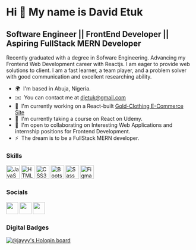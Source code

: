 Hi 👋 My name is David Etuk
===========================

Software Engineer || FrontEnd Developer || Aspiring FullStack MERN Developer
-----------------------------------------------------------------------------

Recently graduated with a degree in Sofware Engineering. Advancing my Frontend Web Development career with Reactjs. I am eager to provide web solutions to client. I am a fast learner, a team player, and a problem solver with good communication and excellent researching ability.

*   🌍  I'm based in Abuja, Nigeria.
*   ✉️  You can contact me at [djetuk@gmail.com](mailto:djetuk@gmail.com)
*   🚀  I'm currently working on a React-built [Gold-Clothing E-Commerce Site](https://gold-clothing-merch.netlify.app/)
*   🧠  I'm currently taking a course on React on Udemy. 
*   🤝  I'm open to collaborating on Interesting Web Applications and internship positions for Frontend Development. 
*   ⚡  The dream is to be a FullStack MERN developer.

### Skills

<p align="left">
 <a href="https://developer.mozilla.org/en-US/docs/Web/JavaScript" target="_blank" rel="noreferrer"><img src="https://raw.githubusercontent.com/danielcranney/readme-generator/main/public/icons/skills/javascript-colored.svg" width="36" height="36" alt="JavaScript" /></a>
<a href="https://developer.mozilla.org/en-US/docs/Glossary/HTML5" target="_blank" rel="noreferrer"><img src="https://raw.githubusercontent.com/danielcranney/readme-generator/main/public/icons/skills/html5-colored.svg" width="36" height="36" alt="HTML5" /></a>
<a href="https://www.w3.org/TR/CSS/#css" target="_blank" rel="noreferrer"><img src="https://raw.githubusercontent.com/danielcranney/readme-generator/main/public/icons/skills/css3-colored.svg" width="36" height="36" alt="CSS3" /></a>
<a href="https://getbootstrap.com/" target="_blank" rel="noreferrer"><img src="https://raw.githubusercontent.com/danielcranney/readme-generator/main/public/icons/skills/bootstrap-colored.svg" width="36" height="36" alt="Bootstrap" /></a>
<a href="https://sass-lang.com/" target="_blank" rel="noreferrer"><img src="https://raw.githubusercontent.com/danielcranney/readme-generator/main/public/icons/skills/sass-colored.svg" width="36" height="36" alt="Sass" /></a>
<a href="https://www.figma.com/" target="_blank" rel="noreferrer"><img src="https://raw.githubusercontent.com/danielcranney/readme-generator/main/public/icons/skills/figma-colored.svg" width="36" height="36" alt="Figma" /></a>
</p>
                    
                  
### Socials
                  
                  
<p align="left">                         
<a href="https://www.github.com/Dhei-vid" target="_blank" rel="noreferrer"><img src="https://raw.githubusercontent.com/danielcranney/readme-generator/main/public/icons/socials/github.svg" width="32" height="32" /></a>                          
<a href="https://www.linkedin.com/in/david-etuk" target="_blank" rel="noreferrer"><img src="https://raw.githubusercontent.com/danielcranney/readme-generator/main/public/icons/socials/linkedin.svg" width="32" height="32" /></a>                          
<a href="https://www.stackoverflow.com/users/19004471/david-e" target="_blank" rel="noreferrer"><img src="https://raw.githubusercontent.com/danielcranney/readme-generator/main/public/icons/socials/stackoverflow.svg" width="32" height="32" /></a></p>

### Digital Badges
[![@jayyy's Holopin board](https://holopin.io/api/user/board?user=jayyy)](https://holopin.io/@jayyy)
